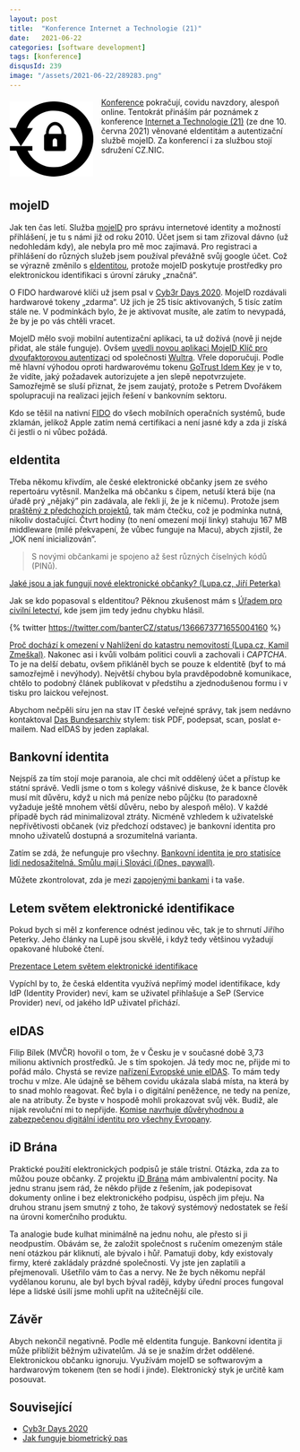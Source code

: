 ```yaml
---
layout: post
title:  "Konference Internet a Technologie (21)"
date:   2021-06-22
categories: [software development]
tags: [konference]
disqusId: 239
image: "/assets/2021-06-22/289283.png"
---
```


<div style="float: left; margin: 0.5em 1em 0.5em 0em; text-align: center;"><img src="/assets/2021-06-22/289283.png" /></div>

[Konference](https://blog.zvestov.cz/tag/konference/) pokračují, covidu navzdory, alespoň online. Tentokrát přináším pár poznámek z konference 
[Internet a Technologie (21)](https://www.nic.cz/it21/) (ze dne 10. června 2021) věnované eIdentitám a autentizační službě mojeID. Za konferencí i za službou stojí sdružení CZ.NIC.

<div style="clear:both"></div>
<!--more-->

## mojeID

Jak ten čas letí. Služba [mojeID](https://www.mojeid.cz) pro správu internetové identity a možností přihlášení, je tu s námi již od roku 2010. Účet jsem si tam zřizoval dávno (už nedohledám kdy), ale nebyla pro mě moc zajímavá. Pro registraci a přihlášení do různých služeb jsem používal převážně svůj google účet. Což se výrazně změnilo s [eIdentitou](https://www.eidentita.cz), protože mojeID poskytuje prostředky pro elektronickou identifikaci s úrovní záruky „značná“.

O FIDO hardwarové klíči už jsem psal v [Cyb3r Days 2020](https://blog.zvestov.cz/software%20development/2020/11/16/cyb3r-days-2020.html#autentizační-metody-odolné-phishingu-michael-grafnetter). MojeID rozdávali hardwarové tokeny „zdarma“. Už jich je 25 tisíc aktivovaných, 5 tisíc zatím stále ne. V podmínkách bylo, že je aktivovat musíte, ale zatím to nevypadá, že by je po vás chtěli vracet.

MojeID mělo svoji mobilní autentizační aplikaci, ta už dožívá (nově ji nejde přidat, ale stále funguje). Ovšem [uvedli novou aplikaci MojeID Klíč pro dvoufaktorovou autentizaci](https://www.lupa.cz/aktuality/cz-nic-spustil-aplikaci-mojeid-klic-pro-dvoufaktorovou-autentizaci-k-mojeid/) od společnosti [Wultra](https://www.wultra.com/). Vřele doporučuji. Podle mě hlavní výhodou oproti hardwarovému tokenu [GoTrust Idem Key](https://www.czc.cz/gotrust-idem-key-usb-nfc-bezpecnostni-klic/306894/produkt) je v to, že vidíte, jaký požadavek autorizujete a jen slepě nepotvrzujete. Samozřejmě se sluší přiznat, že jsem zaujatý, protože s Petrem Dvořákem spolupracuji na realizaci jejich řešení v bankovním sektoru.

Kdo se těšil na nativní [FIDO](https://fidoalliance.org/) do všech mobilních operačních systémů, bude zklamán, jelikož Apple zatím nemá certifikaci a není jasné kdy a zda ji získá či jestli o ni vůbec požádá.

## eIdentita

Třeba někomu křivdím, ale české elektronické občanky jsem ze svého repertoáru vytěsnil. Manželka má občanku s čipem, netuší která bije (na úřadě prý „nějaký” pin zadávala, ale řekli jí, že je k ničemu). Protože jsem [praštěný z předchozích projektů](https://blog.zvestov.cz/software%20development/2015/12/15/jak-funguje-biometricky-pas.html), tak mám čtečku, což je podmínka nutná, nikoliv dostačující. Čtvrt hodiny (to není omezení mojí linky) stahuju 167 MB middleware (milé překvapení, že vůbec funguje na Macu), abych zjistil, že „IOK není inicializován”.

> S novými občankami je spojeno až šest různých číselných kódů (PINů).

[Jaké jsou a jak fungují nové elektronické občanky? (Lupa.cz, Jiří Peterka)](https://www.lupa.cz/clanky/jake-jsou-a-jak-funguji-nove-elektronicke-obcanky/)

Jak se kdo popasoval s eIdentitou? Pěknou zkušenost mám s [Úřadem pro civilní letectví](https://www.caa.cz), kde jsem jim tedy jednu chybku hlásil.

{% twitter https://twitter.com/banterCZ/status/1366673771655004160 %}

[Proč dochází k omezení v Nahlížení do katastru nemovitostí (Lupa.cz, Kamil Zmeškal)](https://www.lupa.cz/clanky/proc-dochazi-k-omezeni-v-nahlizeni-do-katastru-nemovitosti/). Nakonec asi i kvůli volbám politici couvli a zachovali i _CAPTCHA_. To je na delší debatu, ovšem přikláněl bych se pouze k eIdentitě (byť to má samozřejmě i nevýhody). Největší chybou byla pravděpodobně komunikace, chtělo to podobný článek publikovat v předstihu a zjednodušenou formu i v tisku pro laickou veřejnost. 

Abychom nečpěli síru jen na stav IT české veřejné správy, tak jsem nedávno kontaktoval [Das Bundesarchiv](https://www.bundesarchiv.de/) stylem: tisk PDF, podepsat, scan, poslat e-mailem. Nad eIDAS by jeden zaplakal.

## Bankovní identita

Nejspíš za tím stojí moje paranoia, ale chci mít oddělený účet a přístup ke státní správě. Vedli jsme o tom s kolegy vášnivé diskuse, že k bance člověk musí mít důvěru, když u nich má peníze nebo půjčku (to paradoxně vyžaduje ještě mnohem větší důvěru, nebo by alespoň mělo). V každé případě bych rád minimalizoval ztráty. Nicméně vzhledem k uživatelské nepřívětivosti občanek (viz předchozí odstavec) je bankovní identita pro mnoho uživatelů dostupná a srozumitelná varianta.

Zatím se zdá, že nefunguje pro všechny. [Bankovní identita je pro statisíce lidí nedosažitelná. Smůlu mají i Slováci (iDnes, paywall)](https://www.idnes.cz/ekonomika/domaci/bankovni-identita-cizinec-doklad-ockovani-premium-zpravodajstvi.A210609_202810_ekonomika_mato).

Můžete zkontrolovat, zda je mezi [zapojenými bankami](https://bankovni-identita.cz/banky-a-reseni/) i ta vaše.

## Letem světem elektronické identifikace

Pokud bych si měl z konference odnést jedinou věc, tak je to shrnutí Jiřího Peterky. Jeho články na Lupě jsou skvělé, i když tedy většinou vyžadují opakované hluboké čtení. 

[Prezentace Letem světem elektronické identifikace](https://www.slideshare.net/jiri.peterka/leterm-svtem-elektronick-identifikace)

Vypíchl by to, že česká eIdentita využívá nepřímý model identifikace, kdy IdP (Identity Provider) neví, kam se uživatel přihlašuje a SeP (Service Provider) neví, od jakého IdP uživatel přichází.

## eIDAS

Filip Bílek (MVČR) hovořil o tom, že v Česku je v současné době 3,73 milionu aktivních prostředků. Je s tím spokojen. Já tedy moc ne, přijde mi to pořád málo. Chystá se revize [nařízení Evropské unie eIDAS](https://cs.wikipedia.org/wiki/EIDAS). To mám tedy trochu v mlze. Ale údajně se během covidu ukázala slabá místa, na která by to snad mohlo reagovat. Řeč byla i o digitální peněžence, ne tedy na peníze, ale na atributy. Že byste v hospodě mohli prokazovat svůj věk. Budiž, ale nijak revoluční mi to nepřijde. [Komise navrhuje důvěryhodnou a zabezpečenou digitální identitu pro všechny Evropany](https://ec.europa.eu/commission/presscorner/detail/cs/ip_21_2663).

## iD Brána

Praktické použití elektronických podpisů je stále tristní. Otázka, zda za to můžou pouze občanky. Z projektu [iD Brána](https://www.idbrana.cz/) mám ambivalentní pocity. Na jednu stranu jsem rád, že někdo přijde z řešením, jak podepisovat dokumenty online i bez elektronického podpisu, úspěch jim přeju. Na druhou stranu jsem smutný z toho, že takový systémový nedostatek se řeší na úrovni komerčního produktu.

Ta analogie bude kulhat minimálně na jednu nohu, ale přesto si ji neodpustím. Obávám se, že založit společnost s ručením omezeným stále není otázkou pár kliknutí, ale bývalo i hůř. Pamatuji doby, kdy existovaly firmy, které zakládaly prázdné společnosti. Vy jste jen zaplatili a přejmenovali. Ušetřilo vám to čas a nervy. Ne že bych někomu nepřál vydělanou korunu, ale byl bych býval raději, kdyby úřední proces fungoval lépe a lidské úsilí jsme mohli upřít na užitečnější cíle.

## Závěr

Abych nekončil negativně. Podle mě eIdentita funguje. Bankovní identita ji může přiblížit běžným uživatelům. Já se je snažím držet oddělené. Elektronickou občanku ignoruju. Využívám mojeID se softwarovým a hardwarovým tokenem (ten se hodí i jinde). Elektronický styk je určitě kam posouvat.

## Související

- [Cyb3r Days 2020](https://blog.zvestov.cz/software%20development/2020/11/16/cyb3r-days-2020.html)
- [Jak funguje biometrický pas](https://blog.zvestov.cz/software%20development/2015/12/15/jak-funguje-biometricky-pas.html)